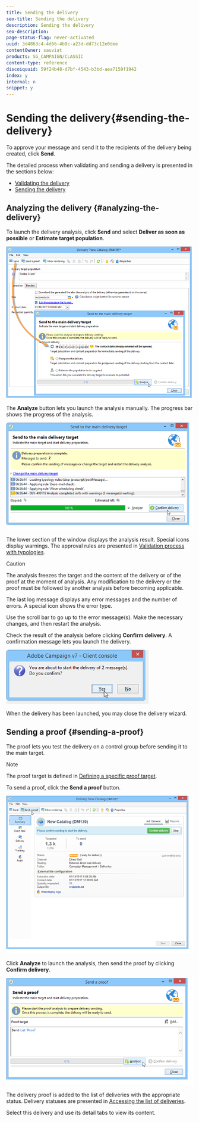 ```yaml
---
title: Sending the delivery
seo-title: Sending the delivery
description: Sending the delivery
seo-description: 
page-status-flag: never-activated
uuid: 3d4863c4-4d66-4b9c-a23d-dd73c12e0dee
contentOwner: sauviat
products: SG_CAMPAIGN/CLASSIC
content-type: reference
discoiquuid: 59f24b48-d7bf-4543-b3bd-aea7159f1942
index: y
internal: n
snippet: y
---
```


# Sending the delivery{#sending-the-delivery}

To approve your message and send it to the recipients of the delivery being created, click **Send**.

The detailed process when validating and sending a delivery is presented in the sections below:

* [Validating the delivery](../../delivery/using/sending-the-delivery.md#validating-the-delivery)
* [Sending the delivery](../../delivery/using/sending-the-delivery.md#sending-the-delivery)

## Analyzing the delivery {#analyzing-the-delivery}

To launch the delivery analysis, click **Send** and select **Deliver as soon as possible** or **Estimate target population**.

![](assets/s_ncs_user_postal_del_send.png)

The **Analyze** button lets you launch the analysis manually. The progress bar shows the progress of the analysis.

![](assets/s_ncs_user_postal_del_analyze.png)

The lower section of the window displays the analysis result. Special icons display warnings. The approval rules are presented in [Validation process with typologies](../../delivery/using/sending-the-delivery.md#validation-process-with-typologies).

>[!CAUTION]
>
>The analysis freezes the target and the content of the delivery or of the proof at the moment of analysis. Any modification to the delivery or the proof must be followed by another analysis before becoming applicable.

The last log message displays any error messages and the number of errors. A special icon shows the error type.

Use the scroll bar to go up to the error message(s). Make the necessary changes, and then restart the analysis.

Check the result of the analysis before clicking **Confirm delivery**. A confirmation message lets you launch the delivery.

![](assets/s_ncs_user_postal_del_send_confirm.png)

When the delivery has been launched, you may close the delivery wizard.

## Sending a proof {#sending-a-proof}

The proof lets you test the delivery on a control group before sending it to the main target.

>[!NOTE]
>
>The proof target is defined in [Defining a specific proof target](../../delivery/using/sending-the-delivery.md#defining-a-specific-proof-target).

To send a proof, click the **Send a proof** button.

![](assets/s_ncs_user_postal_bat_send.png)

Click **Analyze** to launch the analysis, then send the proof by clicking **Confirm delivery**.

![](assets/s_ncs_user_postal_bat_analyze.png)

The delivery proof is added to the list of deliveries with the appropriate status. Delivery statuses are presented in [Accessing the list of deliveries](../../delivery/using/sending-the-delivery.md#accessing-the-list-of-deliveries).

Select this delivery and use its detail tabs to view its content.

